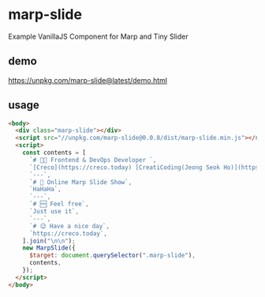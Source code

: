 # marp-slide

Example VanillaJS Component for Marp and Tiny Slider

## demo

https://unpkg.com/marp-slide@latest/demo.html

## usage

```html
<body>
  <div class="marp-slide"></div>
  <script src="//unpkg.com/marp-slide@0.0.8/dist/marp-slide.min.js"></script>
  <script>
    const contents = [
      `# 🧑‍💻 Frontend & DevOps Developer `,
      `[Creco](https://creco.today) [CreatiCoding(Jeong Seok Ho)](https://github.com/CreatiCoding)`,
      `---`,
      `# 🌠 Online Marp Slide Show`,
      `HaHaHa`,
      `---`,
      `# 🆓 Feel free`,
      `Just use it`,
      `---`,
      `# 😉 Have a nice day`,
      `https://creco.today`,
    ].join("\n\n");
    new MarpSlide({
      $target: document.querySelector(".marp-slide"),
      contents,
    });
  </script>
</body>
```
